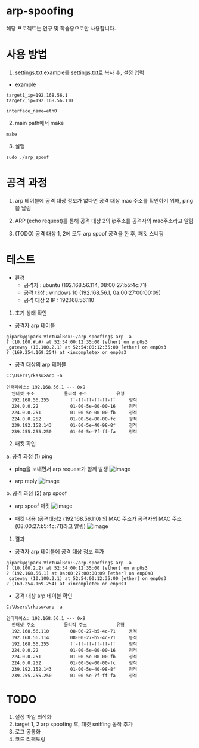 # arp-spoofing

해당 프로젝트는 연구 및 학습용으로만 사용합니다.

# 사용 방법

1. settings.txt.example를 settings.txt로 복사 후, 설정 입력

- example
```
target1_ip=192.168.56.1
target2_ip=192.168.56.110

interface_name=eth0
```

2. main path에서 make

```
make
```

3. 실행

```
sudo ./arp_spoof
```

# 공격 과정

1. arp 테이블에 공격 대상 정보가 없다면 공격 대상 mac 주소를 확인하기 위해, ping을 날림

2. ARP (echo request)를 통해 공격 대상 2의 ip주소를 공격자의 mac주소라고 알림

3. (TODO) 공격 대상 1, 2에 모두 arp spoof 공격을 한 후, 패킷 스니핑

# 테스트

- 환경
  - 공격자 : ubuntu (192.168.56.114, 08:00:27:b5:4c:71)
  - 공격 대상 : windows 10 (192.168.56.1, 0a:00:27:00:00:09)
  - 공격 대상 2 IP : 192.168.56.110

1. 초기 상태 확인

- 공격자 arp 테이블
```
gipark@gipark-VirtualBox:~/arp-spoofing$ arp -a
? (10.100.#.#) at 52:54:00:12:35:00 [ether] on enp0s3
_gateway (10.100.2.1) at 52:54:00:12:35:00 [ether] on enp0s3
? (169.254.169.254) at <incomplete> on enp0s3
```

- 공격 대상의 arp 테이블
```
C:\Users\rkasu>arp -a

인터페이스: 192.168.56.1 --- 0x9
  인터넷 주소           물리적 주소           유형
  192.168.56.255        ff-ff-ff-ff-ff-ff     정적
  224.0.0.22            01-00-5e-00-00-16     정적
  224.0.0.251           01-00-5e-00-00-fb     정적
  224.0.0.252           01-00-5e-00-00-fc     정적
  239.192.152.143       01-00-5e-40-98-8f     정적
  239.255.255.250       01-00-5e-7f-ff-fa     정적
```



2. 패킷 확인

a. 공격 과정 (1) ping

- ping을 보내면서 arp request가 함께 발생
![image](https://github.com/GwangIl-Park/arp-spoofing/assets/40749130/396fa69a-3fcd-40d4-97ba-db9e922ec10c)

- arp reply
![image](https://github.com/GwangIl-Park/arp-spoofing/assets/40749130/bd8a01e0-5540-42c1-a1a4-3e3bdd9a62e1)

b. 공격 과정 (2) arp spoof

- arp spoof 패킷
![image](https://github.com/GwangIl-Park/arp-spoofing/assets/40749130/7c6ad62a-82f7-41fa-bfde-ef0aefb988cd)

- 패킷 내용 (공격대상2 (192.168.56.110) 의 MAC 주소가 공격자의 MAC 주소 (08:00:27:b5:4c:71)라고 알림)
![image](https://github.com/GwangIl-Park/arp-spoofing/assets/40749130/369ea38d-dacd-4bb5-879f-d16470e4e94f)

1. 결과

- 공격자 arp 테이블에 공격 대상 정보 추가
```
gipark@gipark-VirtualBox:~/arp-spoofing$ arp -a
? (10.100.2.2) at 52:54:00:12:35:00 [ether] on enp0s3
? (192.168.56.1) at 0a:00:27:00:00:09 [ether] on enp0s8
_gateway (10.100.2.1) at 52:54:00:12:35:00 [ether] on enp0s3
? (169.254.169.254) at <incomplete> on enp0s3
```

- 공격 대상 arp 테이블 확인
```
C:\Users\rkasu>arp -a

인터페이스: 192.168.56.1 --- 0x9
  인터넷 주소           물리적 주소           유형
  192.168.56.110        08-00-27-b5-4c-71     동적
  192.168.56.114        08-00-27-b5-4c-71     동적
  192.168.56.255        ff-ff-ff-ff-ff-ff     정적
  224.0.0.22            01-00-5e-00-00-16     정적
  224.0.0.251           01-00-5e-00-00-fb     정적
  224.0.0.252           01-00-5e-00-00-fc     정적
  239.192.152.143       01-00-5e-40-98-8f     정적
  239.255.255.250       01-00-5e-7f-ff-fa     정적
```

# TODO

1. 설정 파일 최적화
2. target 1, 2 arp spoofing 후, 패킷 sniffing 동작 추가
3. 로그 공통화
4. 코드 리팩토링